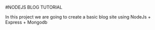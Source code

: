 #NODEJS BLOG TUTORIAL

In this project we are going to create a basic blog site using NodeJs + Express + Mongodb